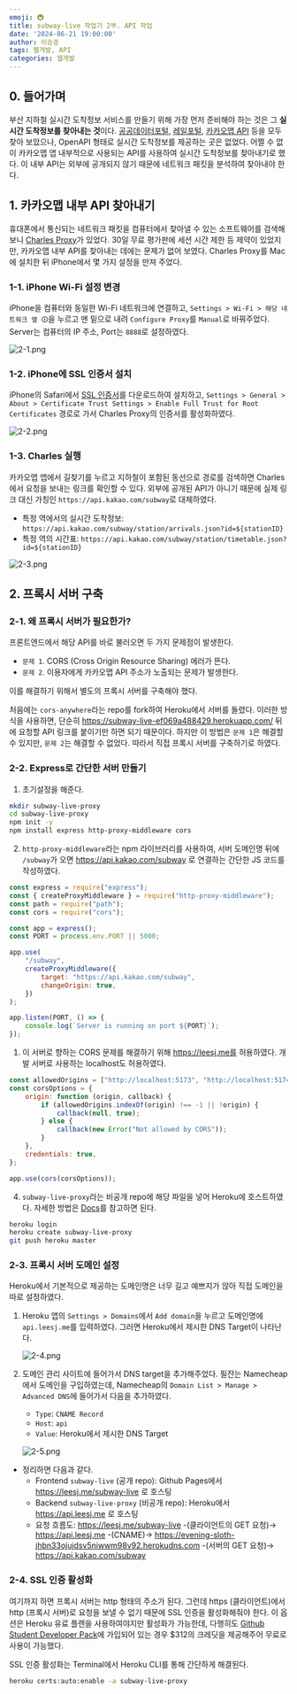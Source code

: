 ```yaml
---
emoji: 🚇
title: subway-live 작업기 2부. API 작업
date: '2024-06-21 19:00:00'
author: 이승준
tags: 웹개발, API
categories: 웹개발
---
```


## 0. 들어가며
부산 지하철 실시간 도착정보 서비스를 만들기 위해 가장 먼저 준비해야 하는 것은 그 **실시간 도착정보를 찾아내는 것**이다. [공공데이터포털](https://data.go.kr), [레일포털](https://data.kric.go.kr), [카카오맵 API](https://apis.map.kakao.com/web/) 등을 모두 찾아 보았으나, OpenAPI 형태로 실시간 도착정보를 제공하는 곳은 없었다. 어쩔 수 없이 카카오맵 앱 내부적으로 사용되는 API를 사용하여 실시간 도착정보를 찾아내기로 했다. 이 내부 API는 외부에 공개되지 않기 때문에 네트워크 패킷을 분석하여 찾아내야 한다.

## 1. 카카오맵 내부 API 찾아내기
휴대폰에서 통신되는 네트워크 패킷을 컴퓨터에서 찾아낼 수 있는 소프트웨어를 검색해보니 [Charles Proxy](https://www.charlesproxy.com/download/)가 있었다. 30일 무료 평가판에 세션 시간 제한 등 제약이 있었지만, 카카오맵 내부 API를 찾아내는 데에는 문제가 없어 보였다. Charles Proxy를 Mac에 설치한 뒤 iPhone에서 몇 가지 설정을 만져 주었다.

### 1-1. iPhone Wi-Fi 설정 변경
iPhone을 컴퓨터와 동일한 Wi-Fi 네트워크에 연결하고, `Settings > Wi-Fi > 해당 네트워크 옆 🛈`을 누르고 맨 밑으로 내려 `Configure Proxy`를 `Manual`로 바꿔주었다. Server는 컴퓨터의 IP 주소, Port는 `8888`로 설정하였다.

![2-1.png](2-1.png)

### 1-2. iPhone에 SSL 인증서 설치
iPhone의 Safari에서 [SSL 인증서](https://chls.pro/ssl)를 다운로드하여 설치하고, `Settings > General > About > Certificate Trust Settings > Enable Full Trust for Root Certificates` 경로로 가서 Charles Proxy의 인증서를 활성화하였다.

![2-2.png](2-2.png)

### 1-3. Charles 실행
카카오맵 앱에서 길찾기를 누르고 지하철이 포함된 동선으로 경로를 검색하면 Charles에서 요청을 보내는 링크를 확인할 수 있다. 외부에 공개된 API가 아니기 때문에 실제 링크 대신 가칭인 `https://api.kakao.com/subway`로 대체하였다.
* 특정 역에서의 실시간 도착정보: `https://api.kakao.com/subway/station/arrivals.json?id=${stationID}`
* 특정 역의 시간표: `https://api.kakao.com/subway/station/timetable.json?id=${stationID}`

![2-3.png](2-3.png)


## 2. 프록시 서버 구축
### 2-1. 왜 프록시 서버가 필요한가?
프론트엔드에서 해당 API를 바로 불러오면 두 가지 문제점이 발생한다.
* `문제 1`. CORS (Cross Origin Resource Sharing) 에러가 뜬다.
* `문제 2`. 이용자에게 카카오맵 API 주소가 노출되는 문제가 발생한다.

이를 해결하기 위해서 별도의 프록시 서버를 구축해야 했다.

처음에는 `cors-anywhere`라는 repo를 fork하여 Heroku에서 서버를 돌렸다. 이러한 방식을 사용하면, 단순히 https://subway-live-ef069a488429.herokuapp.com/ 뒤에 요청할 API 링크를 붙이기만 하면 되기 때문이다. 하지만 이 방법은 `문제 1`은 해결할 수 있지만, `문제 2`는 해결할 수 없었다. 따라서 직접 프록시 서버를 구축하기로 하였다.

### 2-2. Express로 간단한 서버 만들기
1. 초기설정을 해준다.
```sh
mkdir subway-live-proxy
cd subway-live-proxy
npm init -y
npm install express http-proxy-middleware cors
```

2. `http-proxy-middleware`라는 npm 라이브러리를 사용하여, 서버 도메인명 뒤에 `/subway`가 오면 https://api.kakao.com/subway 로 연결하는 간단한 JS 코드를 작성하였다.
```javascript
const express = require("express");
const { createProxyMiddleware } = require("http-proxy-middleware");
const path = require("path");
const cors = require("cors");

const app = express();
const PORT = process.env.PORT || 5000;

app.use(
    "/subway",
    createProxyMiddleware({
        target: "https://api.kakao.com/subway",
        changeOrigin: true,
    })
);

app.listen(PORT, () => {
    console.log(`Server is running on port ${PORT}`);
});
```
1. 이 서버로 향하는 CORS 문제를 해결하기 위해 https://leesj.me를 허용하였다. 개발 서버로 사용하는 localhost도 허용하였다.
```javascript
const allowedOrigins = ["http://localhost:5173", "http://localhost:5174", "https://leesj.me"];
const corsOptions = {
    origin: function (origin, callback) {
        if (allowedOrigins.indexOf(origin) !== -1 || !origin) {
            callback(null, true);
        } else {
            callback(new Error("Not allowed by CORS"));
        }
    },
    credentials: true,
};

app.use(cors(corsOptions));
```
4. `subway-live-proxy`라는 비공개 repo에 해당 파일을 넣어 Heroku에 호스트하였다. 자세한 방법은 [Docs](https://devcenter.heroku.com/articles/git)를 참고하면 된다.
```sh
heroku login
heroku create subway-live-proxy
git push heroku master
```

### 2-3. 프록시 서버 도메인 설정
Heroku에서 기본적으로 제공하는 도메인명은 너무 길고 예쁘지가 않아 직접 도메인을 따로 설정하였다.
1. Heroku 앱의 `Settings > Domains`에서 `Add domain`을 누르고 도메인명에 `api.leesj.me`를 입력하였다. 그러면 Heroku에서 제시한 DNS Target이 나타난다.

   ![2-4.png](2-4.png)

2. 도메인 관리 사이트에 들어가서 DNS target을 추가해주었다. 필잔는 Namecheap에서 도메인을 구입하였는데, Namecheap의 `Domain List > Manage > Advanced DNS`에 들어가서 다음을 추가하였다.
   * `Type`: `CNAME Record`
   * `Host`: `api`
   * `Value`: Heroku에서 제시한 DNS Target
  
   ![2-5.png](2-5.png)

* 정리하면 다음과 같다.
    * Frontend `subway-live` (공개 repo): Github Pages에서 https://leesj.me/subway-live 로 호스팅
    * Backend `subway-live-proxy` (비공개 repo): Heroku에서 https://api.leesj.me 로 호스팅
    * 요청 흐름도:
    https://leesj.me/subway-live -(클라이언트의 GET 요청)→
    https://api.leesj.me -(CNAME)→
    https://evening-sloth-jhbn33ojujdsv5niwwm98v92.herokudns.com -(서버의 GET 요청)→
    https://api.kakao.com/subway

### 2-4. SSL 인증 활성화
여기까지 하면 프록시 서버는 http 형태의 주소가 된다. 그런데 https (클라이언트)에서 http (프록시 서버)로 요청을 보낼 수 없기 때문에 SSL 인증을 활성화해줘야 한다. 이 옵션은 Heroku 유료 플랜을 사용하여야지만 활성화가 가능한데, 다행히도 [Github Student Developer Pack](https://github.com/edu/students)에 가입되어 있는 경우 &dollar;312의 크레딧을 제공해주어 무료로 사용이 가능했다.

SSL 인증 활성화는 Terminal에서 Heroku CLI를 통해 간단하게 해결된다.
```sh
heroku certs:auto:enable -a subway-live-proxy
```

```toc
```